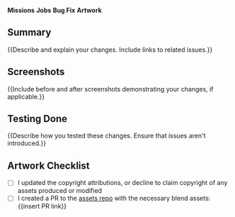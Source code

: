 <!-- Lines in marks like this one are instructions for filling out the template. Those lines can be deleted. -->
<!-- Lines in double curly brackets ({{}}) should be replaced as they describe. -->

<!-- Choose one heading and delete the others, or add your own. -->
**Missions**
**Jobs**
**Bug Fix**
**Artwork**

## Summary
{{Describe and explain your changes. Include links to related issues.}}

## Screenshots
<!-- If any artwork was added or changed by this PR, the following must be provided. Otherwise, delete this section. -->

{{Include before and after screenshots demonstrating your changes, if applicable.}}

## Testing Done
{{Describe how you tested these changes. Ensure that issues aren't introduced.}}

## Artwork Checklist
<!-- If any artwork was added or changed by this PR, the following must be provided. Otherwise, delete this section. -->

 - [ ] I updated the copyright attributions, or decline to claim copyright of any assets produced or modified
 - [ ] I created a PR to the [assets repo](https://github.com/Alrodel/endless-sky-assets) with the necessary blend assets: {{insert PR link}}
